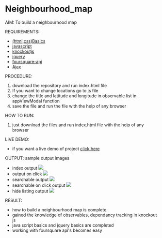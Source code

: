 # Neighbourhood_map

AIM:
To build a neighbourhood map 

REQUIREMENTS:
* [(html,css)Basics](https://www.w3schools.com/)
* [javascript](https://www.w3schools.com/jS/default.asp)
* [knockoutjs](http://knockoutjs.com/)
* [jquery](https://jquery.com)
* [foursquare-api](https://developer.foursquare.com)
* [Ajax](https://www.w3schools.com/xml/ajax_intro.asp)

PROCEDURE:
1. download the repository and run index.html file
2. If you want to change locations go to js file
3. change the title and latitude and longitude in observable list in appViewModal function
4. save the file and run the file with the help of any browser

HOW TO RUN:
1. just download the files and run index.html file with the help of any browser

LIVE DEMO:
* if you want a live demo of project [click here]()

OUTPUT:
sample output images
* index output ![](https://user-images.githubusercontent.com/39180713/41535644-b7be328e-7320-11e8-8dc1-024677965104.png)
* output on click ![](https://user-images.githubusercontent.com/39180713/41535801-42b37430-7321-11e8-901a-2b97c4458950.png)
* searchable output ![](https://user-images.githubusercontent.com/39180713/41535896-86f182b8-7321-11e8-9b90-adce08dc8d93.png)
* searchable on click output ![](https://user-images.githubusercontent.com/39180713/41535848-6b01d3aa-7321-11e8-8259-3dfa1e8606a6.png)
* hide listing output ![](https://user-images.githubusercontent.com/39180713/41535923-9d315292-7321-11e8-8e2d-49fcb711306b.png)

RESULT:
* how to build a neighbourhood map is complete
* gained the knowledge of observables, dependancy tracking in knockout js
* java script basics and jquery basics are completed
* working with foursquare api's becomes easy